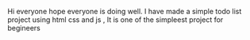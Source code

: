 Hi everyone hope everyone is doing well.
I have made a simple todo list project using html css and js , It is one of the simpleest project for begineers 
